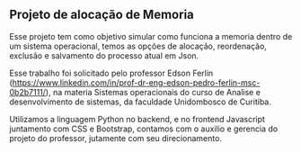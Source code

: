 ## Projeto de alocação de Memoria


Esse projeto tem como objetivo simular como funciona a memoria dentro de um sistema operacional, temos as opções de alocação, reordenação, exclusão e salvamento do processo atual em Json.

Esse trabalho foi solicitado pelo professor Edson Ferlin (https://www.linkedin.com/in/prof-dr-eng-edson-pedro-ferlin-msc-0b2b7111/), na materia Sistemas operacionais do curso de Analise e desenvolvimento de sistemas, da faculdade Unidombosco de Curitiba.

Utilizamos a linguagem Python no backend, e no frontend Javascript juntamento com  CSS e Bootstrap, contamos com o auxilio e gerencia do projeto do professor, jutamente com seu direcionamento.